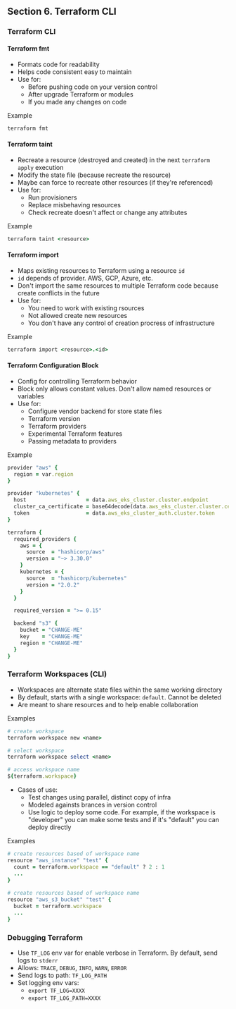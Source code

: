 ## Section 6. Terraform CLI

### Terraform CLI

#### Terraform fmt

* Formats code for readability
* Helps code consistent easy to maintain
* Use for:
  * Before pushing code on your version control
  * After upgrade Terraform or modules
  * If you made any changes on code

Example
```ruby
terraform fmt
```

#### Terraform taint

* Recreate a resource (destroyed and created) in the next `terraform apply` execution
* Modify the state file (because recreate the resource)
* Maybe can force to recreate other resources (if they're referenced)
* Use for:
  * Run provisioners
  * Replace misbehaving resources
  * Check recreate doesn't affect or change any attributes

Example
```ruby
terraform taint <resource>
```

#### Terraform import

* Maps existing resources to Terraform using a resource `id`
* `id` depends of provider. AWS, GCP, Azure, etc.
* Don't import the same resources to multiple Terraform code because create conflicts in the future
* Use for:
  * You need to work with existing rsources
  * Not allowed create new resources
  * You don't have any control of creation procress of infrastructure

Example
```ruby
terraform import <resource>.<id>
```

#### Terraform Configuration Block

* Config for controlling Terraform behavior
* Block only allows constant values. Don't allow named resources or variables
* Use for:
  * Configure vendor backend for store state files
  * Terraform version
  * Terraform providers
  * Experimental Terraform features
  * Passing metadata to providers

Example
```ruby
provider "aws" {
  region = var.region
}

provider "kubernetes" {
  host                   = data.aws_eks_cluster.cluster.endpoint
  cluster_ca_certificate = base64decode(data.aws_eks_cluster.cluster.certificate_authority.0.data)
  token                  = data.aws_eks_cluster_auth.cluster.token
}

terraform {
  required_providers {
    aws = {
      source  = "hashicorp/aws"
      version = "~> 3.30.0"
    }
    kubernetes = {
      source  = "hashicorp/kubernetes"
      version = "2.0.2"
    }
  }

  required_version = ">= 0.15"

  backend "s3" {
    bucket = "CHANGE-ME"
    key    = "CHANGE-ME"
    region = "CHANGE-ME"
  }
}
```

### Terraform Workspaces (CLI)

* Workspaces are alternate state files within the same working directory
* By default, starts with a single workspace: `default`. Cannot be deleted
* Are meant to share resources and to help enable collaboration

Examples

```ruby
# create workspace
terraform workspace new <name>

# select workspace
terraform workspace select <name>

# access workspace name
${terraform.workspace}
```

* Cases of use:
  * Test changes using parallel, distinct copy of infra
  * Modeled againsts brances in version control
  * Use logic to deploy some code. For example, if the workspace is "developer" you can make some tests and if it's "default" you can deploy directly

Examples

```ruby
# create resources based of workspace name
resource "aws_instance" "test" {
  count = terraform.workspace == "default" ? 2 : 1
  ...
}
  
# create resources based of workspace name
resource "aws_s3_bucket" "test" {
  bucket = terraform.workspace
  ...
}
```

### Debugging Terraform

* Use `TF_LOG` env var for enable verbose in Terraform. By default, send logs to `stderr`
* Allows: `TRACE`, `DEBUG`, `INFO`, `WARN`, `ERROR`
* Send logs to path: `TF_LOG_PATH`
* Set logging env vars:
  * `export TF_LOG=XXXX`
  * `export TF_LOG_PATH=XXXX`